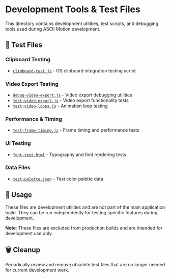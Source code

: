 # Development Tools & Test Files

This directory contains development utilities, test scripts, and debugging tools used during ASCII Motion development.

## 🧪 **Test Files**

### **Clipboard Testing**
- [`clipboard-test.js`](./clipboard-test.js) - OS clipboard integration testing script

### **Video Export Testing**
- [`debug-video-export.js`](./debug-video-export.js) - Video export debugging utilities
- [`test-video-export.js`](./test-video-export.js) - Video export functionality tests
- [`test-video-loops.js`](./test-video-loops.js) - Animation loop testing

### **Performance & Timing**
- [`test-frame-timing.js`](./test-frame-timing.js) - Frame timing and performance tests

### **UI Testing**
- [`font-test.html`](./font-test.html) - Typography and font rendering tests

### **Data Files**
- [`test-palette.json`](./test-palette.json) - Test color palette data

## 🔧 **Usage**

These files are development utilities and are not part of the main application build. They can be run independently for testing specific features during development.

**Note**: These files are excluded from production builds and are intended for development use only.

## 🗑️ **Cleanup**

Periodically review and remove obsolete test files that are no longer needed for current development work.